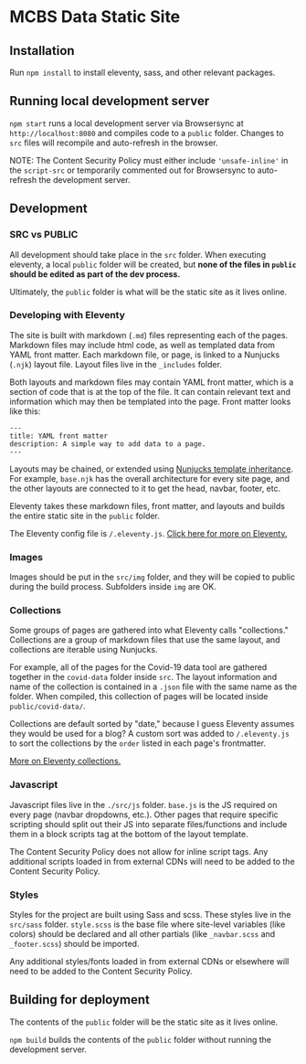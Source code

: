 # MCBS Data Static Site

## Installation

Run `npm install` to install eleventy, sass, and other relevant packages.

## Running local development server

`npm start` runs a local development server via Browsersync at `http://localhost:8080` and compiles code to a `public` folder. Changes to `src` files will recompile and auto-refresh in the browser.

NOTE: The Content Security Policy must either include `'unsafe-inline'` in the `script-src` or temporarily commented out for Browsersync to auto-refresh the development server. 

## Development

### SRC vs PUBLIC

All development should take place in the `src` folder. When executing eleventy, a local `public` folder will be created, but **none of the files in `public` should be edited as part of the dev process.**

Ultimately, the `public` folder is what will be the static site as it lives online.

### Developing with Eleventy

The site is built with markdown (`.md`) files representing each of the pages. Markdown files may include html code, as well as templated data from YAML front matter. Each markdown file, or page, is linked to a Nunjucks (`.njk`) layout file. Layout files live in the `_includes` folder.

Both layouts and markdown files may contain YAML front matter, which is a section of code that is at the top of the file. It can contain relevant text and information which may then be templated into the page. Front matter looks like this:

```
---
title: YAML front matter
description: A simple way to add data to a page.
---
```

Layouts may be chained, or extended using [Nunjucks template inheritance](https://mozilla.github.io/nunjucks/templating.html#template-inheritance). For example, `base.njk` has the overall architecture for every site page, and the other layouts are connected to it to get the head, navbar, footer, etc.

Eleventy takes these markdown files, front matter, and layouts and builds the entire static site in the `public` folder.

The Eleventy config file is `/.eleventy.js`. [Click here for more on Eleventy.](https://www.11ty.dev/docs/)

### Images

Images should be put in the `src/img` folder, and they will be copied to public during the build process. Subfolders inside `img` are OK.

### Collections

Some groups of pages are gathered into what Eleventy calls "collections." Collections are a group of markdown files that use the same layout, and collections are iterable using Nunjucks.

For example, all of the pages for the Covid-19 data tool are gathered together in the `covid-data` folder inside `src`. The layout information and name of the collection is contained in a `.json` file with the same name as the folder. When compiled, this collection of pages will be located inside `public/covid-data/`.

Collections are default sorted by "date," because I guess Eleventy assumes they would be used for a blog? A custom sort was added to `/.eleventy.js` to sort the collections by the `order` listed in each page's frontmatter.

[More on Eleventy collections.](https://www.11ty.dev/docs/collections/)

### Javascript

Javascript files live in the `./src/js` folder. `base.js` is the JS required on every page (navbar dropdowns, etc.). Other pages that require specific scripting should split out their JS into separate files/functions and include them in a block scripts tag at the bottom of the layout template.

The Content Security Policy does not allow for inline script tags. Any additional scripts loaded in from external CDNs will need to be added to the Content Security Policy.

### Styles

Styles for the project are built using Sass and scss. These styles live in the `src/sass` folder. `style.scss` is the base file where site-level variables (like colors) should be declared and all other partials (like `_navbar.scss` and `_footer.scss`) should be imported.

Any additional styles/fonts loaded in from external CDNs or elsewhere will need to be added to the Content Security Policy.

## Building for deployment

The contents of the `public` folder will be the static site as it lives online.

`npm build` builds the contents of the `public` folder without running the development server.
